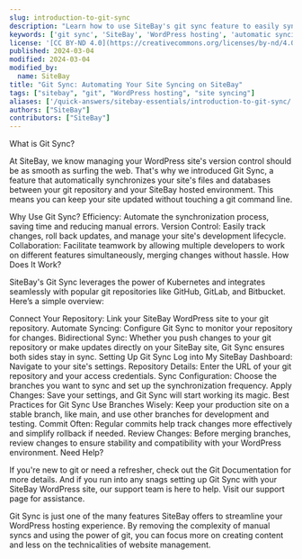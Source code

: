 ```yaml
---
slug: introduction-to-git-sync
description: "Learn how to use SiteBay's git sync feature to easily sync your WordPress site without needing to run git commands."
keywords: ['git sync', 'SiteBay', 'WordPress hosting', 'automatic syncing']
license: '[CC BY-ND 4.0](https://creativecommons.org/licenses/by-nd/4.0)'
published: 2024-03-04
modified: 2024-03-04
modified_by:
  name: SiteBay
title: "Git Sync: Automating Your Site Syncing on SiteBay"
tags: ["sitebay", "git", "WordPress hosting", "site syncing"]
aliases: ['/quick-answers/sitebay-essentials/introduction-to-git-sync/']
authors: ["SiteBay"]
contributors: ["SiteBay"]
---
```

What is Git Sync?

At SiteBay, we know managing your WordPress site's version control should be as smooth as surfing the web. That's why we introduced Git Sync, a feature that automatically synchronizes your site's files and databases between your git repository and your SiteBay hosted environment. This means you can keep your site updated without touching a git command line.

Why Use Git Sync?
Efficiency: Automate the synchronization process, saving time and reducing manual errors.
Version Control: Easily track changes, roll back updates, and manage your site's development lifecycle.
Collaboration: Facilitate teamwork by allowing multiple developers to work on different features simultaneously, merging changes without hassle.
How Does It Work?

SiteBay's Git Sync leverages the power of Kubernetes and integrates seamlessly with popular git repositories like GitHub, GitLab, and Bitbucket. Here’s a simple overview:

Connect Your Repository: Link your SiteBay WordPress site to your git repository.
Automate Syncing: Configure Git Sync to monitor your repository for changes.
Bidirectional Sync: Whether you push changes to your git repository or make updates directly on your SiteBay site, Git Sync ensures both sides stay in sync.
Setting Up Git Sync
Log into My SiteBay Dashboard: Navigate to your site's settings.
Repository Details: Enter the URL of your git repository and your access credentials.
Sync Configuration: Choose the branches you want to sync and set up the synchronization frequency.
Apply Changes: Save your settings, and Git Sync will start working its magic.
Best Practices for Git Sync
Use Branches Wisely: Keep your production site on a stable branch, like main, and use other branches for development and testing.
Commit Often: Regular commits help track changes more effectively and simplify rollback if needed.
Review Changes: Before merging branches, review changes to ensure stability and compatibility with your WordPress environment.
Need Help?

If you're new to git or need a refresher, check out the Git Documentation for more details. And if you run into any snags setting up Git Sync with your SiteBay WordPress site, our support team is here to help. Visit our support page for assistance.

Git Sync is just one of the many features SiteBay offers to streamline your WordPress hosting experience. By removing the complexity of manual syncs and using the power of git, you can focus more on creating content and less on the technicalities of website management.